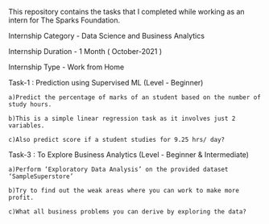This repository contains the tasks that I completed while working as an intern for The Sparks Foundation.

Internship Category - Data Science and Business Analytics

Internship Duration - 1 Month ( October-2021 )

Internship Type - Work from Home

Task-1 : Prediction using Supervised ML (Level - Beginner)

    a)Predict the percentage of marks of an student based on the number of study hours.

    b)This is a simple linear regression task as it involves just 2 variables.

    c)Also predict score if a student studies for 9.25 hrs/ day?

Task-3 : To Explore Business Analytics (Level - Beginner & Intermediate)

    a)Perform ‘Exploratory Data Analysis’ on the provided dataset ‘SampleSuperstore’

    b)Try to find out the weak areas where you can work to make more profit.

    c)What all business problems you can derive by exploring the data?
